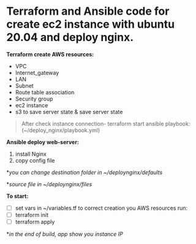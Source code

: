 # **Terraform and Ansible code for create ec2 instance with ubuntu 20.04 and deploy nginx.**

**Terraform create AWS resources:**
* VPC
* Internet_gateway
* LAN
* Subnet
* Route table association
* Security group
* ec2 instance
* s3 to save server state & save server state

> After check instance connection- terraform start ansible playbook:
> (~/deploy_nginx/playbook.yml)

**Ansible deploy web-server:**

1. install Nginx
2. copy config file

 **you can change destination folder in ~/deploynginx/defaults*

 **source file in ~/deploynginx/files*


**To start:**
- [ ]  set vars in ~/variables.tf to correct creation you AWS resources
run:
- [ ]  terraform init
- [ ]  terraform apply

**in the end of build, app show you instance IP*
